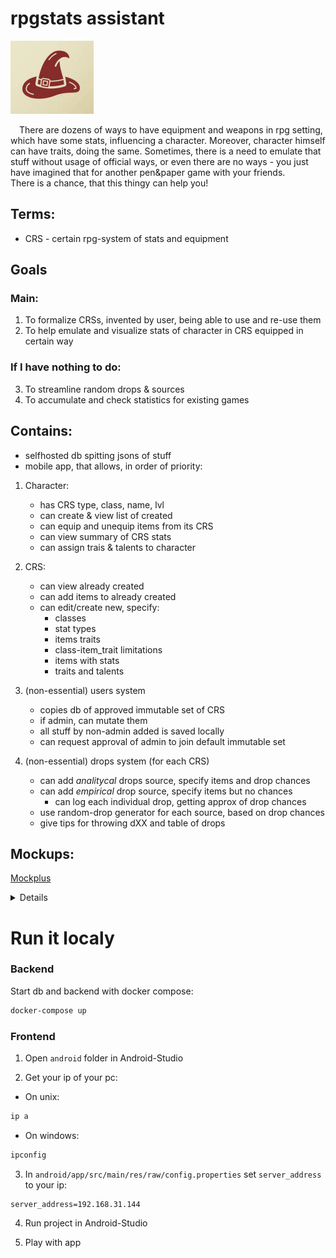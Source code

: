 # rpgstats assistant

![icon](/pictures/icon.png)

&emsp;There are dozens of ways to have equipment and weapons in rpg setting, which have some stats, influencing a character. Moreover, character himself can have traits, doing the same. Sometimes, there is a need to emulate that stuff without usage of official ways, or even there are no ways - you just have imagined that for another pen&paper game with your friends.  
There is a chance, that this thingy can help you!

## Terms:

* CRS - certain rpg-system of stats and equipment

## Goals
### Main:
1. To formalize CRSs, invented by user, being able to use and re-use them
2. To help emulate and visualize stats of character in CRS equipped in certain way
### If I have nothing to do:
3. To streamline random drops & sources 
4. To accumulate and check statistics for existing games

## Contains:

* selfhosted db spitting jsons of stuff
* mobile app, that allows, in order of priority:

1. Character:
    * has CRS type, class, name, lvl
    * can create & view list of created
    * can equip and unequip items from its CRS
    * can view summary of CRS stats
    * can assign trais & talents to character
2. CRS:
    * can view already created
    * can add items to already created
    * can edit/create new, specify:
        * classes
        * stat types
        * items traits
        * class-item_trait limitations
        * items with stats
        * traits and talents
3. (non-essential) users system
    * copies db of approved immutable set of CRS
    * if admin, can mutate them
    * all stuff by non-admin added is saved locally
    * can request approval of admin to join default immutable set

4. (non-essential) drops system (for each CRS)
    * can add *analitycal* drops source, specify items and drop chances
    * can add *empirical* drop source, specify items but no chances
        * can log each individual drop, getting approx of drop chances
    * use random-drop generator for each source, based on drop chances
    * give tips for throwing dXX and table of drops

## Mockups:

[Mockplus](https://rp.mockplus.com/run/7Nj8yah2bn/gCAbzEb5Ma/MKw93MCLUL)

<details>
there will reside some screens
</details>

# Run it localy

### Backend

Start db and backend with docker compose:
```bash
docker-compose up
```

### Frontend

1. Open `android` folder in Android-Studio

2. Get your ip of your pc: 
* On unix:
```bash
ip a
```
* On windows:
```cmd
ipconfig
```

3. In `android/app/src/main/res/raw/config.properties` set `server_address` to your ip:
```properties
server_address=192.168.31.144
```

4. Run project in Android-Studio

5. Play with app

